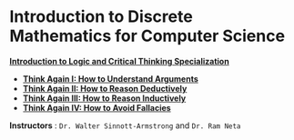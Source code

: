 # Introduction to Discrete Mathematics for Computer Science

**[Introduction to Logic and Critical Thinking Specialization](https://www.coursera.org/specializations/logic-critical-thinking-duke)** 
+ **[Think Again I: How to Understand Arguments](https://www.coursera.org/learn/understanding-arguments?specialization=logic-critical-thinking-duke)**
+ **[Think Again II: How to Reason Deductively](https://www.coursera.org/learn/deductive-reasoning?specialization=logic-critical-thinking-duke)**
+ **[Think Again III: How to Reason Inductively](https://www.coursera.org/learn/inductive-reasoning?specialization=logic-critical-thinking-duke)**
+ **[Think Again IV: How to Avoid Fallacies](https://www.coursera.org/learn/logical-fallacies?specialization=logic-critical-thinking-duke)**


**Instructors** : `Dr. Walter Sinnott-Armstrong` and `Dr. Ram Neta`
